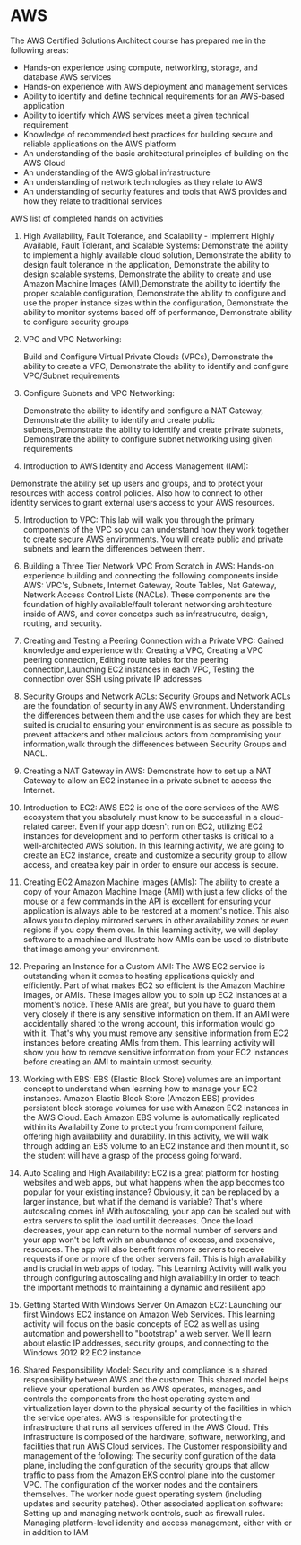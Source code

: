 # AWS
The AWS Certified Solutions Architect course has prepared me in the following areas:

- Hands-on experience using compute, networking, storage, and database AWS services
- Hands-on experience with AWS deployment and management services
- Ability to identify and define technical requirements for an AWS-based application
- Ability to identify which AWS services meet a given technical requirement
- Knowledge of recommended best practices for building secure and reliable applications on the AWS platform
- An understanding of the basic architectural principles of building on the AWS Cloud
- An understanding of the AWS global infrastructure
- An understanding of network technologies as they relate to AWS
- An understanding of security features and tools that AWS provides and how they relate to traditional services


AWS list of completed hands on activities

1) High Availability, Fault Tolerance, and Scalability - Implement Highly Available, Fault Tolerant, and Scalable Systems:
    Demonstrate the ability to implement a highly available cloud solution, Demonstrate the ability to design fault tolerance in the application, Demonstrate the ability to design scalable systems, Demonstrate the ability to create and use Amazon Machine Images (AMI),Demonstrate the ability to identify the proper scalable configuration, Demonstrate the ability to configure and use the proper instance sizes within the configuration, Demonstrate the ability to monitor systems based off of performance, Demonstrate ability to configure security groups

2) VPC and VPC Networking:

    Build and Configure Virtual Private Clouds (VPCs), Demonstrate the ability to create a VPC, Demonstrate the ability to identify and configure VPC/Subnet requirements

3) Configure Subnets and VPC Networking:

    Demonstrate the ability to identify and configure a NAT Gateway, Demonstrate the ability to identify and create public subnets,Demonstrate the ability to identify and create private subnets, Demonstrate the ability to configure subnet networking using given requirements

4) Introduction to AWS Identity and Access Management (IAM):

Demonstrate the ability set up users and groups, and to protect your resources with access control policies. Also how to connect to other identity services to grant external users access to your AWS resources.

5) Introduction to VPC: 
This lab will walk you through the primary components of the VPC so you can understand how they work together to create secure AWS environments. You will create public and private subnets and learn the differences between them.

6) Building a Three Tier Network VPC From Scratch in AWS:
Hands-on experience building and connecting the following components inside AWS:
VPC's, Subnets, Internet Gateway, Route Tables, Nat Gateway, Network Access Control Lists (NACLs). These components are the foundation of highly available/fault tolerant networking architecture inside of AWS, and cover concetps such as infrastrucutre, design, routing, and security.

7) Creating and Testing a Peering Connection with a Private VPC:
Gained knowledge and experience with: Creating a VPC, Creating a VPC peering connection, Editing route tables for the peering  connection,Launching EC2 instances in each VPC, Testing the connection over SSH using private IP addresses

8) Security Groups and Network ACLs:
Security Groups and Network ACLs are the foundation of security in any AWS environment. Understanding the differences between them and the use cases for which they are best suited is crucial to ensuring your environment is as secure as possible to prevent attackers and other malicious actors from compromising your information,walk through the differences between Security Groups and NACL.

9) Creating a NAT Gateway in AWS:
Demonstrate how to set up a NAT Gateway to allow an EC2 instance in a private subnet to access the Internet.

10) Introduction to EC2:
AWS EC2 is one of the core services of the AWS ecosystem that you absolutely must know to be successful in a cloud-related career. Even if your app doesn't run on EC2, utilizing EC2 instances for development and to perform other tasks is critical to a well-architected AWS solution. In this learning activity, we are going to create an EC2 instance, create and customize a security group to allow access, and createa key pair in order to ensure our access is secure.

11) Creating EC2 Amazon Machine Images (AMIs):
The ability to create a copy of your Amazon Machine Image (AMI) with just a few clicks of the mouse or a few commands in the API is excellent for ensuring your application is always able to be restored at a moment's notice. This also allows you to deploy mirrored servers in other availability zones or even regions if you copy them over. In this learning activity, we will deploy software to a machine and illustrate how AMIs can be used to distribute that image among your environment.

12) Preparing an Instance for a Custom AMI:
The AWS EC2 service is outstanding when it comes to hosting applications quickly and efficiently. Part of what makes EC2 so efficient is the Amazon Machine Images, or AMIs. These images allow you to spin up EC2 instances at a moment's notice. These AMIs are great, but you have to guard them very closely if there is any sensitive information on them. If an AMI were accidentally shared to the wrong account, this information would go with it. That's why you must remove any sensitive information from EC2 instances before creating AMIs from them. This learning activity will show you how to remove sensitive information from your EC2 instances before creating an AMI to maintain utmost security.

13) Working with EBS:
EBS (Elastic Block Store) volumes are an important concept to understand when learning how to manage your EC2 instances. Amazon Elastic Block Store (Amazon EBS) provides persistent block storage volumes for use with Amazon EC2 instances in the AWS Cloud. Each Amazon EBS volume is automatically replicated within its Availability Zone to protect you from component failure, offering high availability and durability. In this activity, we will walk through adding an EBS volume to an EC2 instance and then mount it, so the student will have a grasp of the process going forward.

14) Auto Scaling and High Availability:
EC2 is a great platform for hosting websites and web apps, but what happens when the app becomes too popular for your existing instance? Obviously, it can be replaced by a larger instance, but what if the demand is variable? That's where autoscaling comes in! With autoscaling, your app can be scaled out with extra servers to split the load until it decreases. Once the load decreases, your app can return to the normal number of servers and your app won't be left with an abundance of excess, and expensive, resources. The app will also benefit from more servers to receive requests if one or more of the other servers fail. This is high availability and is crucial in web apps of today. This Learning Activity will walk you through configuring autoscaling and high availability in order to teach the important methods to maintaining a dynamic and resilient app

15) Getting Started With Windows Server On Amazon EC2:
Launching our first Windows EC2 instance on Amazon Web Services. This learning activity will focus on the basic concepts of EC2 as well as using automation and powershell to "bootstrap" a web server. We'll learn about elastic IP addresses, security groups, and connecting to the Windows 2012 R2 EC2 instance.

16) Shared Responsibility Model:
Security and compliance is a shared responsibility between AWS and the customer. This shared model helps relieve your operational burden as AWS operates, manages, and controls the components from the host operating system and virtualization layer down to the physical security of the facilities in which the service operates. AWS is responsible for protecting the infrastructure that runs all services offered in the AWS Cloud. This infrastructure is composed of the hardware, software, networking, and facilities that run AWS Cloud services. 
The Customer responsibility and management of the following: 
The security configuration of the data plane, including the configuration of the security groups that allow traffic to pass from the Amazon EKS control plane into the customer VPC. The configuration of the worker nodes and the containers themselves. The worker node guest operating system (including updates and security patches). Other associated application software: Setting up and managing network controls, such as firewall rules. Managing platform-level identity and access management, either with or in addition to IAM
